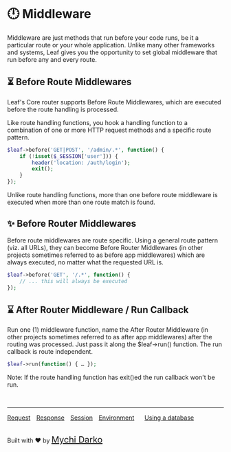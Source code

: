 # 🕛 Middleware

Middleware are just methods that run before your code runs, be it a particular route or your whole application. Unlike many other frameworks and systems, Leaf gives you the opportunity to set global middleware that run before any and every route.

## ⏳ Before Route Middlewares

Leaf's Core router supports Before Route Middlewares, which are executed before the route handling is processed.

Like route handling functions, you hook a handling function to a combination of one or more HTTP request methods and a specific route pattern.

```php
$leaf->before('GET|POST', '/admin/.*', function() {
    if (!isset($_SESSION['user'])) {
        header('location: /auth/login');
        exit();
    }
});
```

Unlike route handling functions, more than one before route middleware is executed when more than one route match is found.

## ✨ Before Router Middlewares

Before route middlewares are route specific. Using a general route pattern (viz. all URLs), they can become Before Router Middlewares (in other projects sometimes referred to as before app middlewares) which are always executed, no matter what the requested URL is.

```php
$leaf->before('GET', '/.*', function() {
    // ... this will always be executed
});
```

## ⌛ After Router Middleware / Run Callback

Run one (1) middleware function, name the After Router Middleware (in other projects sometimes referred to as after app middlewares) after the routing was processed. Just pass it along the $leaf->run() function. The run callback is route independent.

```php
$leaf->run(function() { … });
```

Note: If the route handling function has exit()ed the run callback won't be run.

<br>
<hr>

<a href="#/leaf/v/2.1/http/request" style="margin: 0px">Request</a>
<a href="#/leaf/v/2.1/http/response" style="margin: 0px 10px;">Response</a>
<a href="#/leaf/v/2.1/http/session" style="margin: 0px; 10px;">Session</a>
<a href="#/leaf/v/2.1/environment" style="margin: 0px 10px;">Environment</a>
<a href="#/leaf/v/2.1/database" style="margin: 0px 10px;">Using a database</a>

<br>
Built with ❤ by <a href="https://mychi.netlify.com" style="font-size: 20px; color: #111;" target="_blank">Mychi Darko</a>